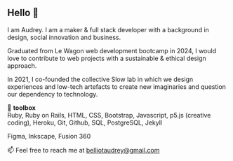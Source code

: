## Hello 👋

I am Audrey. 
I am a maker & full stack developer with a background in design, social innovation and business.

Graduated from Le Wagon web development bootcamp in 2024, I would love to contribute to web projects with a sustainable & ethical design approach.

In 2021, I co-founded the collective Slow lab in which we design experiences and low-tech artefacts to create new imaginaries and question our dependency to technology.

🧰 **toolbox**  
Ruby, Ruby on Rails, HTML, CSS, Bootstrap, Javascript, p5.js (creative coding), Heroku, Git, Github, SQL, PostgreSQL, Jekyll

Figma, Inkscape, Fusion 360

📫 Feel free to reach me at belliotaudrey@gmail.com


